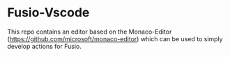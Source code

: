 
# Fusio-Vscode

This repo contains an editor based on the Monaco-Editor (https://github.com/microsoft/monaco-editor)
which can be used to simply develop actions for Fusio.
